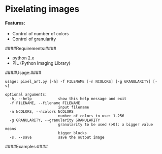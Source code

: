 Pixelating images
===================================

#### Features: ####
* Control of number of colors
* Control of granularity


####Requirements:####
* python 2.x
* PIL (Python Imaging Library)

####Usage:####

    usage: pixel_art.py [-h] -f FILENAME [-n NCOLORS] [-g GRANULARITY] [-s]

    optional arguments:
      -h, --help            show this help message and exit
      -f FILENAME, --filename FILENAME
                            input filename
      -n NCOLORS, --ncolors NCOLORS
                            number of colors to use: 1-256
      -g GRANULARITY, --granularity GRANULARITY
                            granularity to be used (>0): a bigger value means
                            bigger blocks
      -s, --save            save the output image
     
####Examples:####

